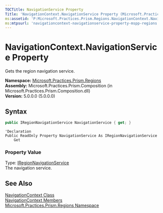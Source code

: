 ```yaml
---
TOCTitle: NavigationService Property
Title: 'NavigationContext.NavigationService Property (Microsoft.Practices.Prism.Regions)'
ms:assetid: 'P:Microsoft.Practices.Prism.Regions.NavigationContext.NavigationService'
ms:mtpsurl: 'navigationcontext-navigationservice-property-mspp-regions.md'
---
```


# NavigationContext.NavigationService Property

Gets the region navigation service.

**Namespace:** [Microsoft.Practices.Prism.Regions](/patterns-practices/reference/mspp-regions-namespace)  
**Assembly:** Microsoft.Practices.Prism.Composition (in Microsoft.Practices.Prism.Composition.dll)  
**Version:** 5.0.0.0 (5.0.0.0)

## Syntax

```C#
public IRegionNavigationService NavigationService { get; }
```

```VB
'Declaration
Public ReadOnly Property NavigationService As IRegionNavigationService
	Get
```

### Property Value

Type: [IRegionNavigationService](/patterns-practices/reference/iregionnavigationservice-interface-mspp-regions)  
The navigation service.

## See Also

[NavigationContext Class](/patterns-practices/reference/navigationcontext-class-mspp-regions)  
[NavigationContext Members](/patterns-practices/reference/navigationcontext-members-mspp-regions)  
[Microsoft.Practices.Prism.Regions Namespace](/patterns-practices/reference/mspp-regions-namespace)  